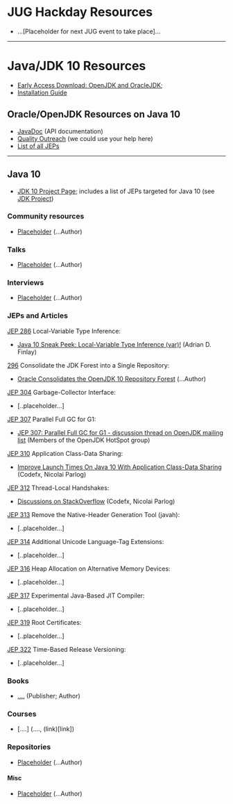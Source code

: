 # JUG Hackday Resources

- ...[Placeholder for next JUG event to take place]...

***

# Java/JDK 10 Resources

- [Early Access Download: OpenJDK and OracleJDK](http://jdk.java.net/10/);
- [Installation Guide](https://docs.oracle.com/javase/10/install/overview-jdk-10-and-jre-10-installation.htm#JSJIG-GUID-8677A77F-231A-40F7-98B9-1FD0B48C346A)

## Oracle/OpenJDK Resources on Java 10

- [JavaDoc](https://download.java.net/java/jdk10/docs/api/overview-summary.html) (API documentation)
- [Quality Outreach](https://wiki.openjdk.java.net/display/quality/Quality+Outreach) (we could use your help here)
- [List of all JEPs](http://openjdk.java.net/jeps/0)

***

## Java 10

- [JDK 10 Project Page](http://openjdk.java.net/projects/jdk/10/); includes a list of JEPs targeted for Java 10 (see [JDK Project](http://openjdk.java.net/projects/jdk/))

### Community resources

- [Placeholder](...) (...Author)

### Talks

- [Placeholder](...) (...Author)

### Interviews

- [Placeholder](...) (...Author)

### JEPs and Articles

[JEP 286](http://openjdk.java.net/jeps/286) Local-Variable Type Inference:

- [Java 10 Sneak Peek: Local-Variable Type Inference (var)!](https://medium.com/@afinlay/java-10-sneak-peek-local-variable-type-inference-var-3022016e1a2b) (Adrian D. Finlay)

[296](http://openjdk.java.net/jeps/296) Consolidate the JDK Forest into a Single Repository:

- [Oracle Consolidates the OpenJDK 10 Repository Forest](https://www.infoq.com/news/2017/09/openjdk-10-consolidated-repo) (...Author)

[JEP 304](http://openjdk.java.net/jeps/304) Garbage-Collector Interface: 

- [..placeholder...]

[JEP 307](http://openjdk.java.net/jeps/307) Parallel Full GC for G1:

- [JEP 307: Parallel Full GC for G1 - discussion thread on OpenJDK mailing list](http://mail.openjdk.java.net/pipermail/hotspot-gc-dev/2017-July/020307.html) (Members of the OpenJDK HotSpot group)

[JEP 310](http://openjdk.java.net/jeps/310) Application Class-Data Sharing:

- [Improve Launch Times On Java 10 With Application Class-Data Sharing](https://blog.codefx.org/java/application-class-data-sharing/) (Codefx, Nicolai Parlog)

[JEP 312](http://openjdk.java.net/jeps/312) Thread-Local Handshakes:

- [Discussions on StackOverflow](https://stackoverflow.com/questions/47222819/explanation-of-the-thread-local-handshakes) (Codefx, Nicolai Parlog)

[JEP 313](http://openjdk.java.net/jeps/313) Remove the Native-Header Generation Tool (javah):

- [..placeholder...]

[JEP 314](http://openjdk.java.net/jeps/314) Additional Unicode Language-Tag Extensions:

- [..placeholder...]

[JEP 316](http://openjdk.java.net/jeps/316) Heap Allocation on Alternative Memory Devices:

- [..placeholder...]

[JEP 317](http://openjdk.java.net/jeps/317) Experimental Java-Based JIT Compiler:

- [..placeholder...] 

[JEP 319](http://openjdk.java.net/jeps/319) Root Certificates:

- [..placeholder...]

[JEP 322](http://openjdk.java.net/jeps/322) Time-Based Release Versioning:

- [..placeholder...]

### Books

* [....]() (Publisher; Author)

### Courses

* [....] (...., (link)[link])

### Repositories
- [Placeholder](...) (...Author)


#### Misc

- [Placeholder](...) (...Author)
